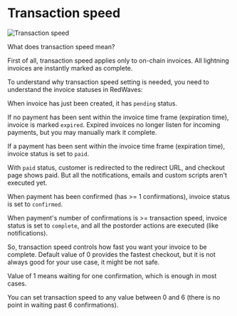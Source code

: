 # Transaction speed

![Transaction speed](../.gitbook/assets/transaction_speed.png)

What does transaction speed mean?

First of all, transaction speed applies only to on-chain invoices. All lightning invoices are instantly marked as complete.

To understand why transaction speed setting is needed, you need to understand the invoice statuses in RedWaves:

When invoice has just been created, it has `pending` status.

If no payment has been sent within the invoice time frame \(expiration time\), invoice is marked `expired`. Expired invoices no longer listen for incoming payments, but you may manually mark it complete.

If a payment has been sent within the invoice time frame \(expiration time\), invoice status is set to `paid`.

With `paid` status, customer is redirected to the redirect URL, and checkout page shows paid. But all the notifications, emails and custom scripts aren't executed yet.

When payment has been confirmed \(has &gt;= 1 confirmations\), invoice status is set to `confirmed`.

When payment's number of confirmations is &gt;= transaction speed, invoice status is set to `complete`, and all the postorder actions are executed \(like notifications\).

So, transaction speed controls how fast you want your invoice to be complete. Default value of 0 provides the fastest checkout, but it is not always good for your use case, it might be not safe. 

Value of 1 means waiting for one confirmation, which is enough in most cases.

You can set transaction speed to any value between 0 and 6 \(there is no point in waiting past 6 confirmations\).



